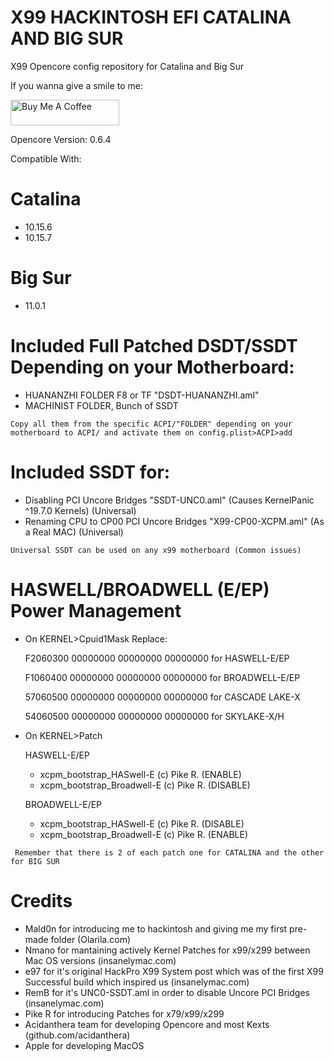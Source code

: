 # X99 HACKINTOSH EFI CATALINA AND BIG SUR
X99 Opencore config repository for Catalina and Big Sur



If you wanna give a smile to me:

<a href="https://buymeacoffee.com/UHSEGfn" target="_blank"><img src="https://cdn.buymeacoffee.com/buttons/default-orange.png" alt="Buy Me A Coffee" height="41" width="174"></a>





Opencore Version: 0.6.4

Compatible With:

# Catalina
 - 10.15.6
 - 10.15.7

# Big Sur
 - 11.0.1

# Included Full Patched DSDT/SSDT Depending on your Motherboard:

 - HUANANZHI FOLDER F8 or TF "DSDT-HUANANZHI.aml"
 - MACHINIST FOLDER, Bunch of SSDT

 ```
Copy all them from the specific ACPI/"FOLDER" depending on your motherboard to ACPI/ and activate them on config.plist>ACPI>add 
 ```

# Included SSDT for:

 - Disabling PCI Uncore Bridges  "SSDT-UNC0.aml" (Causes KernelPanic ^19.7.0 Kernels) (Universal)
 - Renaming CPU to CP00 PCI Uncore Bridges  "X99-CP00-XCPM.aml" (As a Real MAC) (Universal)


 ```
Universal SSDT can be used on any x99 motherboard (Common issues)
 ```

# HASWELL/BROADWELL (E/EP) Power Management

 - On KERNEL>Cpuid1Mask
  Replace:

   F2060300 00000000 00000000 00000000 for HASWELL-E/EP
   
   F1060400 00000000 00000000 00000000 for BROADWELL-E/EP

   57060500 00000000 00000000 00000000 for CASCADE LAKE-X
   
   54060500 00000000 00000000 00000000 for SKYLAKE-X/H

 - On KERNEL>Patch

	HASWELL-E/EP
  
   	 - xcpm_bootstrap_HASwell-E (c) Pike R.  		(ENABLE)
     - xcpm_bootstrap_Broadwell-E (c) Pike R.  	(DISABLE)

    BROADWELL-E/EP
     - xcpm_bootstrap_HASwell-E (c) Pike R.     (DISABLE)
     - xcpm_bootstrap_Broadwell-E (c) Pike R.  	(ENABLE)
```
 Remember that there is 2 of each patch one for CATALINA and the other for BIG SUR
```
# Credits
  
  - Mald0n for introducing me to hackintosh and giving me my first pre-made folder (Olarila.com)
  - Nmano for mantaining actively Kernel Patches for x99/x299 between Mac OS versions (insanelymac.com)
  - e97 for it's original HackPro X99 System post which was of the first X99 Successful build which inspired us (insanelymac.com)
  - RemB for it's UNC0-SSDT.aml in order to disable Uncore PCI Bridges (insanelymac.com)
  - Pike R for introducing Patches for x79/x99/x299 
  - Acidanthera team for developing Opencore and most Kexts (github.com/acidanthera)
  - Apple for developing MacOS


